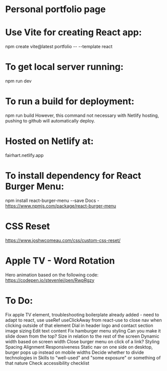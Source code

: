 # Personal portfolio page

# Use Vite for creating React app:
npm create vite@latest portfolio -- --template react

# To get local server running:
npm run dev

# To run a build for deployment:
npm run build
However, this command not necessary with Netlify hosting, pushing to github will automatically deploy.

# Hosted on Netlify at:
fairhart.netlify.app

# To install dependency for React Burger Menu:
npm install react-burger-menu --save
Docs - https://www.npmjs.com/package/react-burger-menu

# CSS Reset
https://www.joshwcomeau.com/css/custom-css-reset/

# Apple TV - Word Rotation
Hero animation based on the following code:
https://codepen.io/stevenlei/pen/RwpRgzy

# To Do:
Fix apple TV element, troubleshooting boilerplate already added - need to adapt to react, use useRef
useClickAway from react-use to close nav when clicking outside of that element
Dial in header logo and contact section image sizing
Edit text content
Fix hamburger menu styling
  Can you make it slide down from the top?
  Size in relation to the rest of the screen
  Dynamic width based on screen width
Close burger menu on click of a link?
Styling
  Spacing
  Alignment
Responsiveness
  Static nav on one side on desktop, burger pops up instead on mobile widths
Decide whether to divide technologies in Skills to "well-used" and "some exposure" or something of that nature
Check accessibility checklist